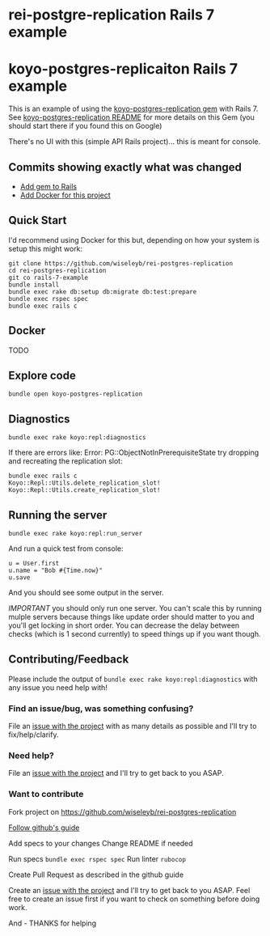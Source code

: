 # rei-postgre-replication Rails 7 example

# koyo-postgres-replicaiton Rails 7 example

This is an example of using the [koyo-postgres-replication
gem](https://github.com/wiseleyb/koyo-postgres-replication) with Rails 7. See
[koyo-postgres-replication
README](https://github.com/wiseleyb/koyo-postgres-replication) for more details
on this Gem (you should start there if you found this on Google)

There's no UI with this (simple API Rails project)... this is meant for
console.

## Commits showing exactly what was changed 

* [Add gem to Rails](https://github.com/wiseleyb/rei-postgres-replication/commit/eb197d4b7e2304b36a746ea3bdf54ae96ba46c27)
* [Add Docker for this project]()

## Quick Start

I'd recommend using Docker for this but, depending on how your system is setup
this might work:

```
git clone https://github.com/wiseleyb/rei-postgres-replication
cd rei-postgres-replication
git co rails-7-example
bundle install
bundle exec rake db:setup db:migrate db:test:prepare
bundle exec rspec spec
bundle exec rails c
```

## Docker

TODO

## Explore code

```
bundle open koyo-postgres-replication
```

## Diagnostics

```
bundle exec rake koyo:repl:diagnostics
```

If there are errors like: Error: PG::ObjectNotInPrerequisiteState try dropping
and recreating the replication slot:

```
bundle exec rails c
Koyo::Repl::Utils.delete_replication_slot!
Koyo::Repl::Utils.create_replication_slot!
```

## Running the server

```
bundle exec rake koyo:repl:run_server
```

And run a quick test from console:

```
u = User.first
u.name = "Bob #{Time.now}"
u.save
```

And you should see some output in the server.

*IMPORTANT* you should only run one server. You can't scale this by running
mulple servers because things like update order should matter to you and you'll
get locking in short order. You can decrease the delay between checks (which is
1 second currently) to speed things up if you want though.

## Contributing/Feedback

Please include the output of `bundle exec rake koyo:repl:diagnostics` with any
issue you need help with!

### Find an issue/bug, was something confusing?

File an [issue with the
project](https://github.com/wiseleyb/rei-postgres-replication/issues) 
with as many details as possible and I'll try to fix/help/clarify.

### Need help?

File an [issue with the
project](https://github.com/wiseleyb/rei-postgres-replication/issues) and I'll
try to get back to you ASAP.

### Want to contribute

Fork project on https://github.com/wiseleyb/rei-postgres-replication

[Follow github's guide](https://docs.github.com/en/get-started/quickstart/contributing-to-projects)

Add specs to your changes
Change README if needed

Run specs `bundle exec rspec spec`
Run linter `rubocop`

Create Pull Request as described in the github guide

Create an [issue with the
project](https://github.com/wiseleyb/rei-postgres-replication/issues)  and I'll
try to get back to you ASAP. Feel free to create an issue first if you want to 
check on something before doing work.

And - THANKS for helping
